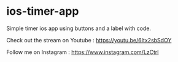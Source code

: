 # ios-timer-app

Simple timer ios app using buttons and a label with code.

Check out the stream on Youtube : https://youtu.be/6Itx2sbSdOY

Follow me on Instagram : https://www.instagram.com/LzCtrl
